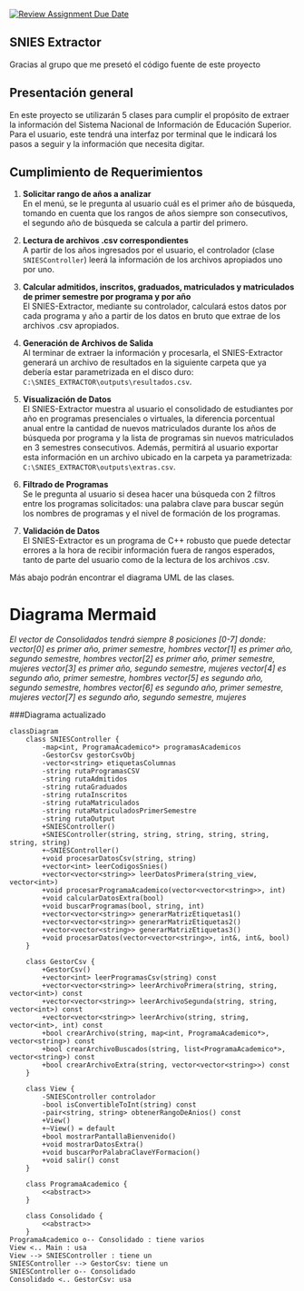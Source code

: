 [![Review Assignment Due Date](https://classroom.github.com/assets/deadline-readme-button-22041afd0340ce965d47ae6ef1cefeee28c7c493a6346c4f15d667ab976d596c.svg)](https://classroom.github.com/a/QApazJy0)

## SNIES Extractor
Gracias al grupo que me presetó el código fuente de este proyecto

## Presentación general
En este proyecto se utilizarán 5 clases para cumplir el propósito de extraer la información del Sistema Nacional de Información de Educación Superior. Para el usuario, este tendrá una interfaz por terminal que le indicará los pasos a seguir y la información que necesita digitar.

## Cumplimiento de Requerimientos

1. **Solicitar rango de años a analizar**  
   En el menú, se le pregunta al usuario cuál es el primer año de búsqueda, tomando en cuenta que los rangos de años siempre son consecutivos, el segundo año de búsqueda se calcula a partir del primero.

2. **Lectura de archivos .csv correspondientes**  
   A partir de los años ingresados por el usuario, el controlador (clase `SNIESController`) leerá la información de los archivos apropiados uno por uno.

3. **Calcular admitidos, inscritos, graduados, matriculados y matriculados de primer semestre por programa y por año**  
   El SNIES-Extractor, mediante su controlador, calculará estos datos por cada programa y año a partir de los datos en bruto que extrae de los archivos .csv apropiados.

4. **Generación de Archivos de Salida**  
   Al terminar de extraer la información y procesarla, el SNIES-Extractor generará un archivo de resultados en la siguiente carpeta que ya debería estar parametrizada en el disco duro:  
   `C:\SNIES_EXTRACTOR\outputs\resultados.csv`.

5. **Visualización de Datos**  
   El SNIES-Extractor muestra al usuario el consolidado de estudiantes por año en programas presenciales o virtuales, la diferencia porcentual anual entre la cantidad de nuevos matriculados durante los años de búsqueda por programa y la lista de programas sin nuevos matriculados en 3 semestres consecutivos. Además, permitirá al usuario exportar esta información en un archivo ubicado en la carpeta ya parametrizada:  
   `C:\SNIES_EXTRACTOR\outputs\extras.csv`.

6. **Filtrado de Programas**  
   Se le pregunta al usuario si desea hacer una búsqueda con 2 filtros entre los programas solicitados: una palabra clave para buscar según los nombres de programas y el nivel de formación de los programas.

7. **Validación de Datos**  
   El SNIES-Extractor es un programa de C++ robusto que puede detectar errores a la hora de recibir información fuera de rangos esperados, tanto de parte del usuario como de la lectura de los archivos .csv.

Más abajo podrán encontrar el diagrama UML de las clases.


# Diagrama Mermaid

*El vector de Consolidados tendrá siempre 8 posiciones [0-7] donde:*
*vector[0] es primer año, primer semestre, hombres*
*vector[1] es primer año, segundo semestre, hombres*
*vector[2] es primer año, primer semestre, mujeres*
*vector[3] es primer año, segundo semestre, mujeres*
*vector[4] es segundo año, primer semestre, hombres*
*vector[5] es segundo año, segundo semestre, hombres*
*vector[6] es segundo año, primer semestre, mujeres*
*vector[7] es segundo año, segundo semestre, mujeres*

###Diagrama actualizado
```mermaid
classDiagram
    class SNIESController {
        -map<int, ProgramaAcademico*> programasAcademicos
        -GestorCsv gestorCsvObj
        -vector<string> etiquetasColumnas
        -string rutaProgramasCSV
        -string rutaAdmitidos
        -string rutaGraduados
        -string rutaInscritos
        -string rutaMatriculados
        -string rutaMatriculadosPrimerSemestre
        -string rutaOutput
        +SNIESController()
        +SNIESController(string, string, string, string, string, string, string)
        +~SNIESController()
        +void procesarDatosCsv(string, string)
        +vector<int> leerCodigosSnies()
        +vector<vector<string>> leerDatosPrimera(string_view, vector<int>)
        +void procesarProgramaAcademico(vector<vector<string>>, int)
        +void calcularDatosExtra(bool)
        +void buscarProgramas(bool, string, int)
        +vector<vector<string>> generarMatrizEtiquetas1()
        +vector<vector<string>> generarMatrizEtiquetas2()
        +vector<vector<string>> generarMatrizEtiquetas3()
        +void procesarDatos(vector<vector<string>>, int&, int&, bool)
    }

    class GestorCsv {
        +GestorCsv()
        +vector<int> leerProgramasCsv(string) const
        +vector<vector<string>> leerArchivoPrimera(string, string, vector<int>) const
        +vector<vector<string>> leerArchivoSegunda(string, string, vector<int>) const
        +vector<vector<string>> leerArchivo(string, string, vector<int>, int) const
        +bool crearArchivo(string, map<int, ProgramaAcademico*>, vector<string>) const
        +bool crearArchivoBuscados(string, list<ProgramaAcademico*>, vector<string>) const
        +bool crearArchivoExtra(string, vector<vector<string>>) const
    }

    class View {
        -SNIESController controlador
        -bool isConvertibleToInt(string) const
        -pair<string, string> obtenerRangoDeAnios() const
        +View()
        +~View() = default
        +bool mostrarPantallaBienvenido()
        +void mostrarDatosExtra()
        +void buscarPorPalabraClaveYFormacion()
        +void salir() const
    }

    class ProgramaAcademico {
        <<abstract>>
    }

    class Consolidado {
        <<abstract>>
    }
ProgramaAcademico o-- Consolidado : tiene varios
View <.. Main : usa
View --> SNIESController : tiene un
SNIESController --> GestorCsv: tiene un
SNIESController o-- Consolidado
Consolidado <.. GestorCsv: usa
   
```
